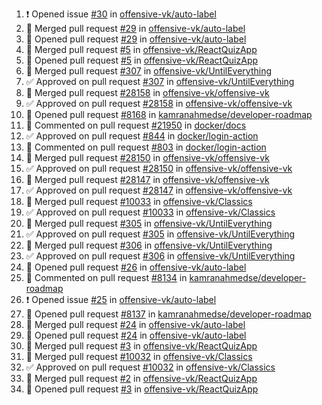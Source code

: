 <!--START_SECTION:activity-->
1. ❗ Opened issue [#30](https://github.com/offensive-vk/auto-label/issues/30) in [offensive-vk/auto-label](https://github.com/offensive-vk/auto-label)
2. 🎉  Merged pull request [#29](https://github.com/offensive-vk/auto-label/pull/29) in [offensive-vk/auto-label](https://github.com/offensive-vk/auto-label)
3. 💪 Opened pull request [#29](https://github.com/offensive-vk/auto-label/pull/29) in [offensive-vk/auto-label](https://github.com/offensive-vk/auto-label)
4. 🎉  Merged pull request [#5](https://github.com/offensive-vk/ReactQuizApp/pull/5) in [offensive-vk/ReactQuizApp](https://github.com/offensive-vk/ReactQuizApp)
5. 💪 Opened pull request [#5](https://github.com/offensive-vk/ReactQuizApp/pull/5) in [offensive-vk/ReactQuizApp](https://github.com/offensive-vk/ReactQuizApp)
6. 🎉  Merged pull request [#307](https://github.com/offensive-vk/UntilEverything/pull/307) in [offensive-vk/UntilEverything](https://github.com/offensive-vk/UntilEverything)
7. ✅ Approved on pull request [#307](https://github.com/offensive-vk/UntilEverything/pull/307) in [offensive-vk/UntilEverything](https://github.com/offensive-vk/UntilEverything)
8. 🎉  Merged pull request [#28158](https://github.com/offensive-vk/offensive-vk/pull/28158) in [offensive-vk/offensive-vk](https://github.com/offensive-vk/offensive-vk)
9. ✅ Approved on pull request [#28158](https://github.com/offensive-vk/offensive-vk/pull/28158) in [offensive-vk/offensive-vk](https://github.com/offensive-vk/offensive-vk)
10. 💪 Opened pull request [#8168](https://github.com/kamranahmedse/developer-roadmap/pull/8168) in [kamranahmedse/developer-roadmap](https://github.com/kamranahmedse/developer-roadmap)
11. 💬 Commented on pull request [#21950](https://github.com/docker/docs/pull/21950) in [docker/docs](https://github.com/docker/docs)
12. ✅ Approved on pull request [#844](https://github.com/docker/login-action/pull/844) in [docker/login-action](https://github.com/docker/login-action)
13. 💬 Commented on pull request [#803](https://github.com/docker/login-action/pull/803) in [docker/login-action](https://github.com/docker/login-action)
14. 🎉  Merged pull request [#28150](https://github.com/offensive-vk/offensive-vk/pull/28150) in [offensive-vk/offensive-vk](https://github.com/offensive-vk/offensive-vk)
15. ✅ Approved on pull request [#28150](https://github.com/offensive-vk/offensive-vk/pull/28150) in [offensive-vk/offensive-vk](https://github.com/offensive-vk/offensive-vk)
16. 🎉  Merged pull request [#28147](https://github.com/offensive-vk/offensive-vk/pull/28147) in [offensive-vk/offensive-vk](https://github.com/offensive-vk/offensive-vk)
17. ✅ Approved on pull request [#28147](https://github.com/offensive-vk/offensive-vk/pull/28147) in [offensive-vk/offensive-vk](https://github.com/offensive-vk/offensive-vk)
18. 🎉  Merged pull request [#10033](https://github.com/offensive-vk/Classics/pull/10033) in [offensive-vk/Classics](https://github.com/offensive-vk/Classics)
19. ✅ Approved on pull request [#10033](https://github.com/offensive-vk/Classics/pull/10033) in [offensive-vk/Classics](https://github.com/offensive-vk/Classics)
20. 🎉  Merged pull request [#305](https://github.com/offensive-vk/UntilEverything/pull/305) in [offensive-vk/UntilEverything](https://github.com/offensive-vk/UntilEverything)
21. ✅ Approved on pull request [#305](https://github.com/offensive-vk/UntilEverything/pull/305) in [offensive-vk/UntilEverything](https://github.com/offensive-vk/UntilEverything)
22. 🎉  Merged pull request [#306](https://github.com/offensive-vk/UntilEverything/pull/306) in [offensive-vk/UntilEverything](https://github.com/offensive-vk/UntilEverything)
23. ✅ Approved on pull request [#306](https://github.com/offensive-vk/UntilEverything/pull/306) in [offensive-vk/UntilEverything](https://github.com/offensive-vk/UntilEverything)
24. 💪 Opened pull request [#26](https://github.com/offensive-vk/auto-label/pull/26) in [offensive-vk/auto-label](https://github.com/offensive-vk/auto-label)
25. 💬 Commented on pull request [#8134](https://github.com/kamranahmedse/developer-roadmap/pull/8134) in [kamranahmedse/developer-roadmap](https://github.com/kamranahmedse/developer-roadmap)
26. ❗ Opened issue [#25](https://github.com/offensive-vk/auto-label/issues/25) in [offensive-vk/auto-label](https://github.com/offensive-vk/auto-label)
27. 💪 Opened pull request [#8137](https://github.com/kamranahmedse/developer-roadmap/pull/8137) in [kamranahmedse/developer-roadmap](https://github.com/kamranahmedse/developer-roadmap)
28. 🎉  Merged pull request [#24](https://github.com/offensive-vk/auto-label/pull/24) in [offensive-vk/auto-label](https://github.com/offensive-vk/auto-label)
29. 💪 Opened pull request [#24](https://github.com/offensive-vk/auto-label/pull/24) in [offensive-vk/auto-label](https://github.com/offensive-vk/auto-label)
30. 🎉  Merged pull request [#3](https://github.com/offensive-vk/ReactQuizApp/pull/3) in [offensive-vk/ReactQuizApp](https://github.com/offensive-vk/ReactQuizApp)
31. 🎉  Merged pull request [#10032](https://github.com/offensive-vk/Classics/pull/10032) in [offensive-vk/Classics](https://github.com/offensive-vk/Classics)
32. ✅ Approved on pull request [#10032](https://github.com/offensive-vk/Classics/pull/10032) in [offensive-vk/Classics](https://github.com/offensive-vk/Classics)
33. 🎉  Merged pull request [#2](https://github.com/offensive-vk/ReactQuizApp/pull/2) in [offensive-vk/ReactQuizApp](https://github.com/offensive-vk/ReactQuizApp)
34. 💪 Opened pull request [#3](https://github.com/offensive-vk/ReactQuizApp/pull/3) in [offensive-vk/ReactQuizApp](https://github.com/offensive-vk/ReactQuizApp)
<!--END_SECTION:activity-->